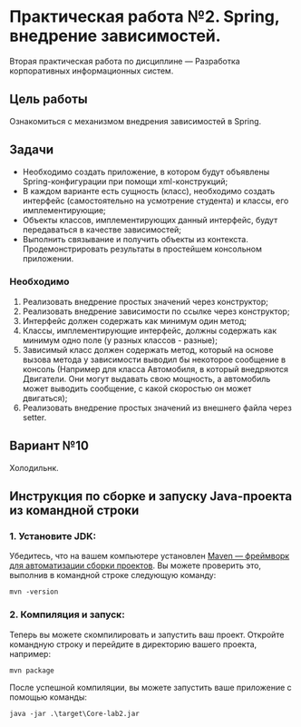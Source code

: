 # Практическая работа №2. Spring, внедрение зависимостей.

Вторая практическая работа по дисциплине — Разработка корпоративных информационных систем.

## Цель работы

Ознакомиться с механизмом внедрения зависимостей в Spring.

## Задачи

- Необходимо создать приложение, в котором будут объявлены Spring-конфигурации при помощи xml-конструкций;
- В каждом варианте есть сущность (класс), необходимо создать интерфейс (самостоятельно на усмотрение студента) и
  классы, его имплементирующие;
- Объекты классов, имплементирующих данный интерфейс, будут передаваться в качестве зависимостей;
- Выполнить связывание и получить объекты из контекста. Продемонстрировать результаты в простейшем консольном
  приложении.

### Необходимо

1. Реализовать внедрение простых значений через конструктор;
2. Реализовать внедрение зависимости по ссылке через конструктор;
3. Интерфейс должен содержать как минимум один метод;
4. Классы, имплементирующие интерфейс, должны содержать как минимум одно поле (у разных классов - разные);
5. Зависимый класс должен содержать метод, который на основе вызова метода у зависимости выводил бы некоторое сообщение
   в консоль (Например для класса Автомобиля, в который внедряются Двигатели. Они могут выдавать свою мощность, а
   автомобиль может выводить сообщение, с какой скоростью он может двигаться);
6. Реализовать внедрение простых значений из внешнего файла через setter.

## Вариант №10
Холодильнк.

## Инструкция по сборке и запуску Java-проекта из командной строки

### 1. Установите JDK:

Убедитесь, что на вашем компьютере
установлен [ Maven — фреймворк для автоматизации сборки проектов](https://maven.apache.org/). Вы можете проверить это,
выполнив в командной строке следующую команду:

```
mvn -version
```
### 2. Компиляция и запуск:

Теперь вы можете скомпилировать и запустить ваш проект. Откройте командную строку и перейдите в директорию вашего
проекта, например:

```
mvn package
```
После успешной компиляции, вы можете запустить ваше приложение с помощью команды:
```
java -jar .\target\Core-lab2.jar
```